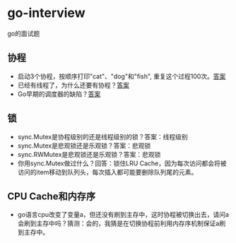 # go-interview
go的面试题

## 协程
- 启动3个协程，按顺序打印"cat"、"dog"和"fish", 重复这个过程100次。[答案](https://github.com/ralgond/go-interview/blob/main/cmd/goroutine_run_sequentially.go)
- 已经有线程了，为什么还要有协程？[答案](https://github.com/ralgond/go-interview/blob/main/docs/%E5%B7%B2%E7%BB%8F%E6%9C%89%E7%BA%BF%E7%A8%8B%E4%BA%86%EF%BC%8C%E4%B8%BA%E4%BB%80%E4%B9%88%E8%BF%98%E8%A6%81%E6%9C%89%E5%8D%8F%E7%A8%8B%EF%BC%9F.md)
- Go早期的调度器的缺陷？[答案](https://github.com/ralgond/go-interview/blob/main/docs/Go%E6%97%A9%E6%9C%9F%E7%9A%84%E8%B0%83%E5%BA%A6%E5%99%A8%E7%9A%84%E7%BC%BA%E9%99%B7.md)

## 锁
- sync.Mutex是协程级别的还是线程级别的锁？答案：线程级别
- sync.Mutex是悲观锁还是乐观锁？答案：悲观锁
- sync.RWMutex是悲观锁还是乐观锁？答案：悲观锁
- 你用sync.Mutex做过什么？回答：锁住LRU Cache，因为每次访问都会将被访问的item移动到队列头，每次插入都可能要删除队列尾的元素。

## CPU Cache和内存序
- go语言cpu改变了变量a，但还没有刷到主存中，这时协程被切换出去，请问a会刷到主存中吗？猜测：会的，我猜是在切换协程前利用内存序机制保证a刷到主存中。
